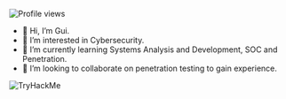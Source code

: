 ![Profile views](https://gpvc.arturio.dev/[Guilhermefrr11])
- 👋 Hi, I’m Gui.
- 👀 I’m interested in Cybersecurity.
- 🌱 I’m currently learning Systems Analysis and Development, SOC and Penetration.
- 💞️ I’m looking to collaborate on penetration testing to gain experience.
<img src="https://tryhackme-badges.s3.amazonaws.com/guilhermefrr1.png" alt="TryHackMe">
